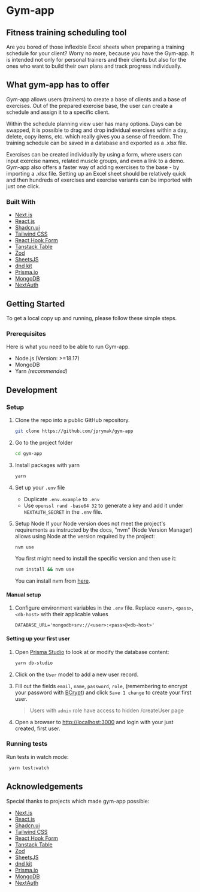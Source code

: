 <!-- ABOUT THE PROJECT -->

# Gym-app

## Fitness training scheduling tool

Are you bored of those inflexible Excel sheets when preparing a training schedule for your client? Worry no more, because you have the Gym-app. It is intended not only for personal trainers and their clients but also for the ones who want to build their own plans and track progress individually.

## What gym-app has to offer

Gym-app allows users (trainers) to create a base of clients and a base of exercises. Out of the prepared exercise base, the user can create a schedule and assign it to a specific client.

Within the schedule planning view user has many options. Days can be swapped, it is possible to drag and drop individual exercises within a day, delete, copy items, etc. which really gives you a sense of freedom. The training schedule can be saved in a database and exported as a .xlsx file.

Exercises can be created individually by using a form, where users can input exercise names, related muscle groups, and even a link to a demo. Gym-app also offers a faster way of adding exercises to the base - by importing a .xlsx file. Setting up an Excel sheet should be relatively quick and then hundreds of exercises and exercise variants can be imported with just one click.

### Built With

- [Next.js](https://nextjs.org)
- [React.js](https://reactjs.org)
- [Shadcn.ui](https://ui.shadcn.com)
- [Tailwind CSS](https://tailwindcss.com)
- [React Hook Form](https://react-hook-form.com)
- [Tanstack Table](https://tanstack.com/table/v8)
- [Zod](https://zod.dev)
- [SheetsJS](https://sheetjs.com)
- [dnd kit](https://dndkit.com/)
- [Prisma.io](https://prisma.io)
- [MongoDB](https://www.mongodb.com/)
- [NextAuth](https://next-auth.js.org)

<!-- GETTING STARTED -->

## Getting Started

To get a local copy up and running, please follow these simple steps.

### Prerequisites

Here is what you need to be able to run Gym-app.

- Node.js (Version: >=18.17)
- MongoDB
- Yarn _(recommended)_

## Development

### Setup

1. Clone the repo into a public GitHub repository.

   ```sh
   git clone https://github.com/jprymak/gym-app
   ```

2. Go to the project folder

   ```sh
   cd gym-app
   ```

3. Install packages with yarn

   ```sh
   yarn
   ```

4. Set up your `.env` file

   - Duplicate `.env.example` to `.env`
   - Use `openssl rand -base64 32` to generate a key and add it under `NEXTAUTH_SECRET` in the `.env` file.

5. Setup Node
   If your Node version does not meet the project's requirements as instructed by the docs, "nvm" (Node Version Manager) allows using Node at the version required by the project:

   ```sh
   nvm use
   ```

   You first might need to install the specific version and then use it:

   ```sh
   nvm install && nvm use
   ```

   You can install nvm from [here](https://github.com/nvm-sh/nvm).

#### Manual setup

1. Configure environment variables in the `.env` file. Replace `<user>`, `<pass>`, `<db-host>` with their applicable values

   ```
   DATABASE_URL='mongodb+srv://<user>:<pass>@<db-host>'
   ```

#### Setting up your first user

1. Open [Prisma Studio](https://prisma.io/studio) to look at or modify the database content:

   ```sh
   yarn db-studio
   ```

2. Click on the `User` model to add a new user record.
3. Fill out the fields `email`, `name`, `password`, `role`, (remembering to encrypt your password with [BCrypt](https://bcrypt-generator.com/)) and click `Save 1 change` to create your first user.
   > Users with `admin` role have access to hidden /createUser page
4. Open a browser to [http://localhost:3000](http://localhost:3000) and login with your just created, first user.

### Running tests

Run tests in watch mode:

```sh
 yarn test:watch
```

<!-- ACKNOWLEDGEMENTS -->

## Acknowledgements

Special thanks to projects which made gym-app possible:

- [Next.js](https://nextjs.org)
- [React.js](https://reactjs.org)
- [Shadcn.ui](https://ui.shadcn.com)
- [Tailwind CSS](https://tailwindcss.com)
- [React Hook Form](https://react-hook-form.com)
- [Tanstack Table](https://tanstack.com/table/v8)
- [Zod](https://zod.dev)
- [SheetsJS](https://sheetjs.com)
- [dnd kit](https://dndkit.com/)
- [Prisma.io](https://prisma.io)
- [MongoDB](https://www.mongodb.com/)
- [NextAuth](https://next-auth.js.org)

